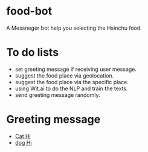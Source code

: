 # food-bot
A Messneger bot help you selecting the Hsinchu food.

# To do lists

- set greeting message if receiving user message.
- suggest the food place via geolocation.
- suggest the food place via the specific place.
- using Wit.ai to do the NLP and train the texts.
- send greeting message randomly.

# Greeting message

- [Cat Hi](https://i.giphy.com/media/26u8ymPsDsnu1YWg8/giphy.webp)
- [dog Hi](https://i.giphy.com/media/26u8ymPsDsnu1YWg8/giphy.webp)
